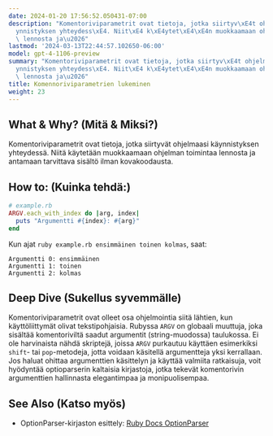 ```yaml
---
date: 2024-01-20 17:56:52.050431-07:00
description: "Komentoriviparametrit ovat tietoja, jotka siirtyv\xE4t ohjelmaasi k\xE4\
  ynnistyksen yhteydess\xE4. Niit\xE4 k\xE4ytet\xE4\xE4n muokkaamaan ohjelman toimintaa\
  \ lennosta ja\u2026"
lastmod: '2024-03-13T22:44:57.102650-06:00'
model: gpt-4-1106-preview
summary: "Komentoriviparametrit ovat tietoja, jotka siirtyv\xE4t ohjelmaasi k\xE4\
  ynnistyksen yhteydess\xE4. Niit\xE4 k\xE4ytet\xE4\xE4n muokkaamaan ohjelman toimintaa\
  \ lennosta ja\u2026"
title: Komennoriviparametrien lukeminen
weight: 23
---
```


## What & Why? (Mitä & Miksi?)
Komentoriviparametrit ovat tietoja, jotka siirtyvät ohjelmaasi käynnistyksen yhteydessä. Niitä käytetään muokkaamaan ohjelman toimintaa lennosta ja antamaan tarvittava sisältö ilman kovakoodausta.

## How to: (Kuinka tehdä:)
```ruby
# example.rb
ARGV.each_with_index do |arg, index|
  puts "Argumentti #{index}: #{arg}"
end
```
Kun ajat `ruby example.rb ensimmäinen toinen kolmas`, saat:
```
Argumentti 0: ensimmäinen
Argumentti 1: toinen
Argumentti 2: kolmas
```

## Deep Dive (Sukellus syvemmälle)
Komentoriviparametrit ovat olleet osa ohjelmointia siitä lähtien, kun käyttöliittymät olivat tekstipohjaisia. Rubyssa `ARGV` on globaali muuttuja, joka sisältää komentoriviltä saadut argumentit (string-muodossa) taulukossa. Ei ole harvinaista nähdä skriptejä, joissa `ARGV` purkautuu käyttäen esimerkiksi `shift`- tai `pop`-metodeja, jotta voidaan käsitellä argumentteja yksi kerrallaan. Jos haluat ohittaa argumenttien käsittelyn ja käyttää valmiita ratkaisuja, voit hyödyntää optioparserin kaltaisia kirjastoja, jotka tekevät komentorivin argumenttien hallinnasta elegantimpaa ja monipuolisempaa.

## See Also (Katso myös)
- OptionParser-kirjaston esittely: [Ruby Docs OptionParser](https://www.ruby-doc.org/stdlib-2.7.0/libdoc/optparse/rdoc/OptionParser.html)
